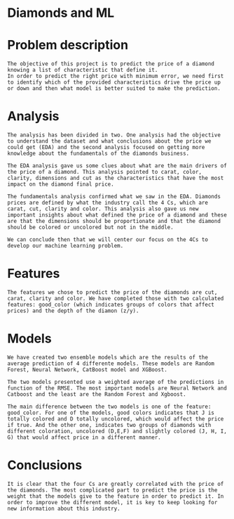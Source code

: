 # Diamonds and ML

# Problem description

    The objective of this project is to predict the price of a diamond knowing a list of characteristic that define it. 
    In order to predict the right price with minimum error, we need first to identify which of the provided characteristics drive the price up or down and then what model is better suited to make the prediction.

# Analysis

    The analysis has been divided in two. One analysis had the objective to understand the dataset and what conclusions about the price we could get (EDA) and the second analysis focused on getting more knowledge about the fundamentals of the diamonds business.

    The EDA analysis gave us some clues about what are the main drivers of the price of a diamond. This analysis pointed to carat, color, clarity, dimensions and cut as the characteristics that have the most impact on the diamond final price.

    The fundamentals analysis confirmed what we saw in the EDA. Diamonds prices are defined by what the industry call the 4 Cs, which are carat, cut, clarity and color. This analysis also gave us new important insights about what defined the price of a diamond and these are that the dimensions should be proportionate and that the diamond should be colored or uncolored but not in the middle.

    We can conclude then that we will center our focus on the 4Cs to develop our machine learning problem.

# Features

    The features we chose to predict the price of the diamonds are cut, carat, clarity and color. We have completed those with two calculated features: good_color (which indicates groups of colors that affect prices) and the depth of the diamon (z/y).

# Models

    We have created two ensemble models which are the results of the average prediction of 4 differente models. These models are Random Forest, Neural Network, CatBoost model and XGBoost.

    The two models presented use a weighted average of the predictions in function of the RMSE. The most important models are Neural Network and Catboost and the least are the Random Forest and Xgboost.

    The main difference between the two models is one of the feature: good_color. For one of the models, good colors indicates that J is totally colored and D totally uncolored, which would affect the price if true. And the other one, indicates two groups of diamonds with different coloration, uncolored (D,E,F) and slightly colored (J, H, I, G) that would affect price in a different manner.

# Conclusions

    It is clear that the four Cs are greatly correlated with the price of the diamonds. The most complicated part to predict the price is the weight that the models give to the feature in order to predict it. In order to improve the different model, it is key to keep looking for new information about this industry. 